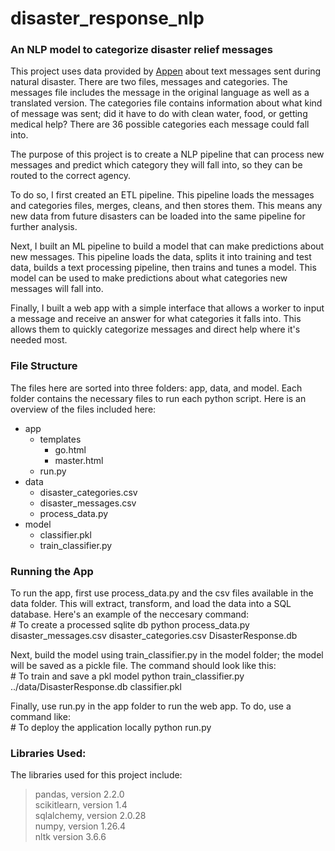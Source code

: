 # disaster_response_nlp
### An NLP model to categorize disaster relief messages 

This project uses data provided by [Appen](https://www.appen.com/) about text messages sent during natural disaster. There are two files, messages and categories. The messages file includes the message in the original language as well as a translated version. The categories file contains information about what kind of message was sent; did it have to do with clean water, food, or getting medical help? There are 36 possible categories each message could fall into. 

The purpose of this project is to create a NLP pipeline that can process new messages and predict which category they will fall into, so they can be routed to the correct agency. 

To do so, I first created an ETL pipeline. This pipeline loads the messages and categories files, merges, cleans, and then stores them. This means any new data from future disasters can be loaded into the same pipeline for further analysis. 

Next, I built an ML pipeline to build a model that can make predictions about new messages. This pipeline loads the data, splits it into training and test data, builds a text processing pipeline, then trains and tunes a model. This model can be used to make predictions about what categories new messages will fall into. 

Finally, I built a web app with a simple interface that allows a worker to input a message and receive an answer for what categories it falls into. This allows them to quickly categorize messages and direct help where it's needed most. 

### File Structure
The files here are sorted into three folders: app, data, and model. Each folder contains the necessary files to run each python script. Here is an overview of the files included here:
- app
    - templates
        - go.html
        - master.html
    - run.py
- data
    - disaster_categories.csv
    - disaster_messages.csv
    - process_data.py
- model
    - classifier.pkl
    - train_classifier.py



### Running the App
To run the app, first use process_data.py and the csv files available in the data folder. This will extract, transform, and load the data into a SQL database. Here's an example of the neccesary command: <br>
    # To create a processed sqlite db
    python process_data.py disaster_messages.csv disaster_categories.csv DisasterResponse.db

Next, build the model using train_classifier.py in the model folder; the model will be saved as a pickle file. The command should look like this: <br>
    # To train and save a pkl model
    python train_classifier.py ../data/DisasterResponse.db classifier.pkl

Finally, use run.py in the app folder to run the web app. To do, use a command like: <br>
    # To deploy the application locally
    python run.py


### Libraries Used: 
The libraries used for this project include:
> pandas, version 2.2.0 <br>
> scikitlearn, version 1.4 <br>
> sqlalchemy, version 2.0.28 <br>
> numpy, version 1.26.4 <br>
> nltk version 3.6.6 


